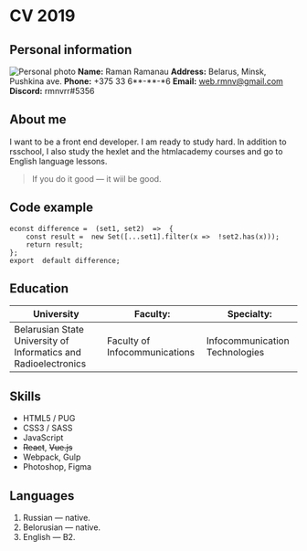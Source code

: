 # CV 2019

## Personal information
![Personal photo](https://upload.wikimedia.org/wikipedia/ru/5/5f/Original_Doge_meme.jpg)
**Name:** Raman Ramanau
**Address:** Belarus, Minsk, Pushkina ave.
**Phone:** +375 33 6**-**-*6
**Email:** web.rmnv@gmail.com
**Discord:** rmnvrr#5356

## About me
I want to be a front end developer. I am ready to study hard. In addition to rsschool, I also study the hexlet and the htmlacademy courses and go to English language lessons.

> If you do it good — it wiil be good.

## Code example
```
econst difference =  (set1, set2)  =>  {
	const result =  new Set([...set1].filter(x =>  !set2.has(x)));
	return result;
};
export  default difference;
```

## Education
| University                                                       | Faculty:                       | Specialty:                     |
|------------------------------------------------------------------|--------------------------------|--------------------------------|
| Belarusian State University  of Informatics and Radioelectronics | Faculty  of Infocommunications | Infocommunication Technologies |

## Skills
 - HTML5 / PUG
 - CSS3 / SASS
 - JavaScript
 - ~~React~~, ~~Vue.js~~
 - Webpack, Gulp
 - Photoshop, Figma

## Languages
 1. Russian — native.
 2. Belorusian — native.
 3. English — B2.
